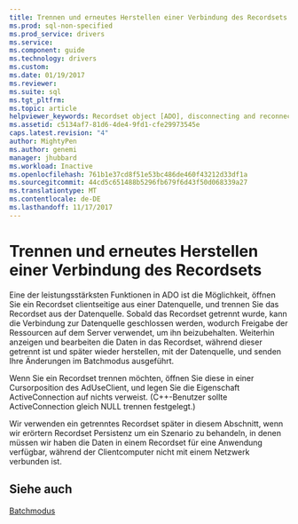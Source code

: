```yaml
---
title: Trennen und erneutes Herstellen einer Verbindung des Recordsets | Microsoft Docs
ms.prod: sql-non-specified
ms.prod_service: drivers
ms.service: 
ms.component: guide
ms.technology: drivers
ms.custom: 
ms.date: 01/19/2017
ms.reviewer: 
ms.suite: sql
ms.tgt_pltfrm: 
ms.topic: article
helpviewer_keywords: Recordset object [ADO], disconnecting and reconnecting
ms.assetid: c5134af7-81d6-4de4-9fd1-cfe29973545e
caps.latest.revision: "4"
author: MightyPen
ms.author: genemi
manager: jhubbard
ms.workload: Inactive
ms.openlocfilehash: 761b1e37cd8f51e53bc486de460f43212d33df1a
ms.sourcegitcommit: 44cd5c651488b5296fb679f6d43f50d068339a27
ms.translationtype: MT
ms.contentlocale: de-DE
ms.lasthandoff: 11/17/2017
---
```

# <a name="disconnecting-and-reconnecting-the-recordset"></a>Trennen und erneutes Herstellen einer Verbindung des Recordsets
Eine der leistungsstärksten Funktionen in ADO ist die Möglichkeit, öffnen Sie ein Recordset clientseitige aus einer Datenquelle, und trennen Sie das Recordset aus der Datenquelle. Sobald das Recordset getrennt wurde, kann die Verbindung zur Datenquelle geschlossen werden, wodurch Freigabe der Ressourcen auf dem Server verwendet, um ihn beizubehalten. Weiterhin anzeigen und bearbeiten die Daten in das Recordset, während dieser getrennt ist und später wieder herstellen, mit der Datenquelle, und senden Ihre Änderungen im Batchmodus ausgeführt.  
  
 Wenn Sie ein Recordset trennen möchten, öffnen Sie diese in einer Cursorposition des AdUseClient, und legen Sie die Eigenschaft ActiveConnection auf nichts verweist. (C++-Benutzer sollte ActiveConnection gleich NULL trennen festgelegt.)  
  
 Wir verwenden ein getrenntes Recordset später in diesem Abschnitt, wenn wir erörtern Recordset Persistenz um ein Szenario zu behandeln, in denen müssen wir haben die Daten in einem Recordset für eine Anwendung verfügbar, während der Clientcomputer nicht mit einem Netzwerk verbunden ist.  
  
## <a name="see-also"></a>Siehe auch  
 [Batchmodus](../../../ado/guide/data/batch-mode.md)
